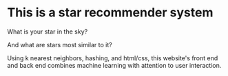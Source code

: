 # This is a star recommender system
What is your star in the sky?


And what are stars most similar to it?

Using k nearest neighbors, hashing, and html/css, this website's front end and back end combines machine learning with attention to user interaction.
